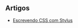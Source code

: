 ## Artigos
- [Escrevendo CSS com Stylus](http://blog.da2k.com.br/2015/02/15/escrevendo-css-com-stylus/)

